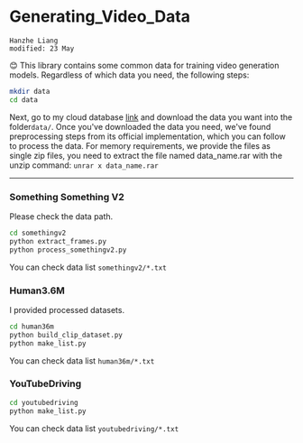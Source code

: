 # Generating_Video_Data

```
Hanzhe Liang
modified: 23 May
```

😊 This library contains some common data for training video generation models. Regardless of which data you need, the following steps:
```bash
mkdir data
cd data
```
Next, go to my cloud database [link](https://huggingface.co/datasets/HanzheL/Generating_Video_Data/blob/main/README.md) and download the data you want into the folder```data/```.
Once you've downloaded the data you need, we've found preprocessing steps from its official implementation, which you can follow to process the data.
For memory requirements, we provide the files as single zip files, you need to extract the file named data_name.rar with the unzip command: ```unrar x data_name.rar```

----

### Something Something V2
Please check the data path.
```bash
cd somethingv2
python extract_frames.py
python process_somethingv2.py
```
You can check data list ```somethingv2/*.txt```

### Human3.6M
I provided processed datasets.

```bash
cd human36m
python build_clip_dataset.py
python make_list.py
```
You can check data list ```human36m/*.txt```

### YouTubeDriving
```bash
cd youtubedriving
python make_list.py
```
You can check data list ```youtubedriving/*.txt```
